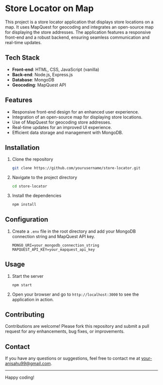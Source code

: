 # Store Locator on Map

This project is a store locator application that displays store locations on a map. It uses MapQuest for geocoding and integrates an open-source map for displaying the store addresses. The application features a responsive front-end and a robust backend, ensuring seamless communication and real-time updates.

## Tech Stack

- **Front-end**: HTML, CSS, JavaScript (vanilla)
- **Back-end**: Node.js, Express.js
- **Database**: MongoDB
- **Geocoding**: MapQuest API

## Features

- Responsive front-end design for an enhanced user experience.
- Integration of an open-source map for displaying store locations.
- Use of MapQuest for geocoding store addresses.
- Real-time updates for an improved UI experience.
- Efficient data storage and management with MongoDB.

## Installation

1. Clone the repository
    ```bash
    git clone https://github.com/yourusername/store-locator.git
    ```
2. Navigate to the project directory
    ```bash
    cd store-locator
    ```
3. Install the dependencies
    ```bash
    npm install
    ```

## Configuration

1. Create a `.env` file in the root directory and add your MongoDB connection string and MapQuest API key.
    ```env
    MONGO_URI=your_mongodb_connection_string
    MAPQUEST_API_KEY=your_mapquest_api_key
    ```

## Usage

1. Start the server
    ```bash
    npm start
    ```
2. Open your browser and go to `http://localhost:3000` to see the application in action.

## Contributing

Contributions are welcome! Please fork this repository and submit a pull request for any enhancements, bug fixes, or improvements.

## Contact

If you have any questions or suggestions, feel free to contact me at [your-anisahu99@gmail.com](mailto:anisahu99@gmail.com).

---

Happy coding!



